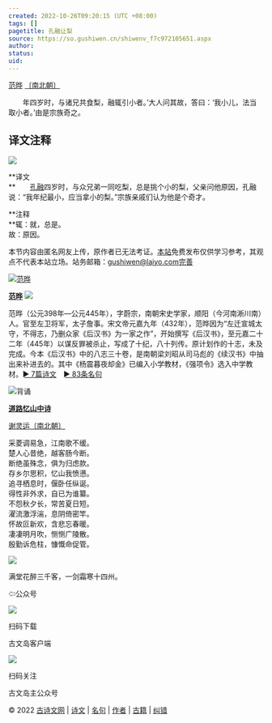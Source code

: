 ```yaml
---
created: 2022-10-26T09:20:15 (UTC +08:00)
tags: []
pagetitle: 孔融让梨
source: https://so.gushiwen.cn/shiwenv_f7c972105651.aspx
author: 
status: 
uid:
---
```


[范晔](https://so.gushiwen.cn/authorv_0f50cd3d6631.aspx) [〔南北朝〕](https://so.gushiwen.cn/shiwens/default.aspx?cstr=%e5%8d%97%e5%8c%97%e6%9c%9d)

　　年四岁时，与诸兄共食梨，融辄引小者。’大人问其故，答曰：‘我小儿，法当取小者。’由是宗族奇之。

## 译文注释

![](https://song.gushiwen.cn/siteimg/speak-er.png)

**译文  
**　　[孔融](https://so.gushiwen.cn/authorv_79ce6da74cf3.aspx)四岁时，与众兄弟一同吃梨，总是挑个小的梨，父亲问他原因，孔融说：“我年纪最小，应当拿小的梨。”宗族亲戚们认为他是个奇才。

**注释  
**辄：就，总是。  
故：原因。

本节内容由匿名网友上传，原作者已无法考证。[本站](https://www.gushiwen.cn/)免费发布仅供学习参考，其观点不代表本站立场。站务邮箱：gushiwen@laiyo.com[完善](https://so.gushiwen.cn/jiucuo.aspx?u=%e7%bf%bb%e8%af%9162020%e3%80%8a%e8%af%91%e6%96%87%e6%b3%a8%e9%87%8a%e3%80%8b)

[![范晔](https://song.gushiwen.cn/authorImg/fanye.jpg)](https://so.gushiwen.cn/authorv_0f50cd3d6631.aspx)

[**范晔**](https://so.gushiwen.cn/authorv_0f50cd3d6631.aspx) ![](https://song.gushiwen.cn/siteimg/speak-er.png)

范晔（公元398年—公元445年），字蔚宗，南朝宋史学家，顺阳（今河南淅川南）人。官至左卫将军，太子詹事。宋文帝元嘉九年（432年），范晔因为“左迁宣城太守，不得志，乃删众家《后汉书》为一家之作”，开始撰写《后汉书》，至元嘉二十二年（445年）以谋反罪被杀止，写成了十纪，八十列传。原计划作的十志，未及完成。今本《后汉书》中的八志三十卷，是南朝梁刘昭从司马彪的《续汉书》中抽出来补进去的。其中《杨震暮夜却金》已编入小学教材，《强项令》选入中学教材。[► 7篇诗文](https://so.gushiwen.cn/shiwens/default.aspx?astr=%e8%8c%83%e6%99%94)　[► 83条名句](https://so.gushiwen.cn/mingjus/default.aspx?astr=%e8%8c%83%e6%99%94)

![背诵](https://song.gushiwen.cn/siteimg/bei-pic.png)

[**道路忆山中诗**](https://so.gushiwen.cn/shiwenv_8c10382c3d11.aspx)

[谢灵运](https://so.gushiwen.cn/authorv.aspx?name=%e8%b0%a2%e7%81%b5%e8%bf%90)[〔南北朝〕](https://so.gushiwen.cn/shiwens/default.aspx?cstr=%e5%8d%97%e5%8c%97%e6%9c%9d)

采菱调易急，江南歌不缓。  
楚人心昔绝，越客肠今断。  
断绝虽殊念，俱为归虑款。  
存乡尔思积，忆山我愤懑。  
追寻栖息时，偃卧任纵诞。  
得性非外求，自已为谁纂。  
不怨秋夕长，常苦夏日短。  
濯流激浮湍，息阴倚密竿。  
怀故叵新欢，含悲忘春暖。  
凄凄明月吹，恻恻广陵散。  
殷勤诉危柱，慷慨命促管。

![](https://song.gushiwen.cn/siteimg/app/erma_guwendao.png)

满堂花醉三千客，一剑霜寒十四州。

⇦公众号

![](https://song.gushiwen.cn/siteimg/app/appdownGwd2021.png)

扫码下载

古文岛客户端

![](https://song.gushiwen.cn/siteimg/app/erma_guwendao.png)

扫码关注

古文岛主公众号

© 2022 [古诗文网](https://www.gushiwen.cn/) | [诗文](https://so.gushiwen.cn/shiwens/) | [名句](https://so.gushiwen.cn/mingjus/) | [作者](https://so.gushiwen.cn/authors/) | [古籍](https://so.gushiwen.cn/guwen/) | [纠错](https://so.gushiwen.cn/jiucuo.aspx?u=)
